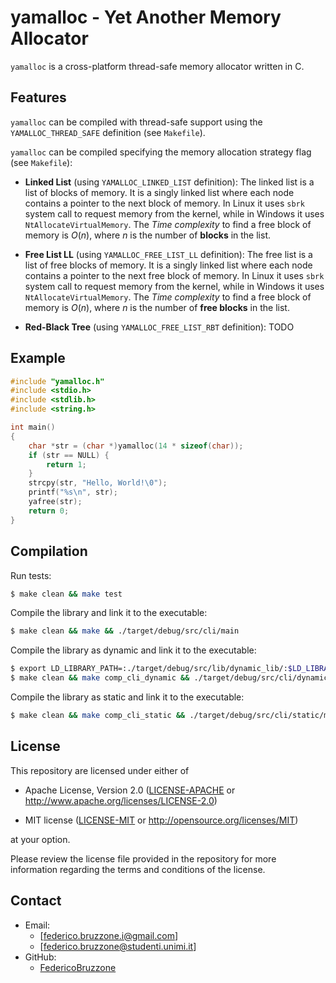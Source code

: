 [github-license-mit]: https://github.com/FedericoBruzzone/yapl/blob/main/LICENSE-MIT
[github-license-apache]: https://github.com/FedericoBruzzone/yapl/blob/main/LICENSE-APACHE

# yamalloc - Yet Another Memory Allocator

`yamalloc` is a cross-platform thread-safe memory allocator written in C.

## Features

`yamalloc` can be compiled with thread-safe support using the `YAMALLOC_THREAD_SAFE` definition (see `Makefile`).

`yamalloc` can be compiled specifying the memory allocation strategy flag (see `Makefile`):

- **Linked List** (using `YAMALLOC_LINKED_LIST` definition): The linked list is a list of blocks of memory. It is a singly linked list where each node contains a pointer to the next block of memory. In Linux it uses `sbrk` system call to request memory from the kernel, while in Windows it uses `NtAllocateVirtualMemory`.
The *Time complexity* to find a free block of memory is $O(n)$, where $n$ is the number of **blocks** in the list.

- **Free List LL** (using `YAMALLOC_FREE_LIST_LL` definition): The free list is a list of free blocks of memory. It is a singly linked list where each node contains a pointer to the next free block of memory. In Linux it uses `sbrk` system call to request memory from the kernel, while in Windows it uses `NtAllocateVirtualMemory`. The *Time complexity* to find a free block of memory is $O(n)$, where $n$ is the number of **free blocks** in the list.

- **Red-Black Tree** (using `YAMALLOC_FREE_LIST_RBT` definition): TODO

## Example

```c
#include "yamalloc.h"
#include <stdio.h>
#include <stdlib.h>
#include <string.h>

int main()
{
    char *str = (char *)yamalloc(14 * sizeof(char));
    if (str == NULL) {
        return 1;
    }
    strcpy(str, "Hello, World!\0");
    printf("%s\n", str);
    yafree(str);
    return 0;
}
```

## Compilation

Run tests:
```bash
$ make clean && make test
```
Compile the library and link it to the executable:
```bash
$ make clean && make && ./target/debug/src/cli/main
```
Compile the library as dynamic and link it to the executable:
```bash
$ export LD_LIBRARY_PATH=:./target/debug/src/lib/dynamic_lib/:$LD_LIBRARY_PATH
$ make clean && make comp_cli_dynamic && ./target/debug/src/cli/dynamic/main
```
Compile the library as static and link it to the executable:
```bash
$ make clean && make comp_cli_static && ./target/debug/src/cli/static/main
```

## License

This repository are licensed under either of

* Apache License, Version 2.0 ([LICENSE-APACHE][github-license-apache] or http://www.apache.org/licenses/LICENSE-2.0)

* MIT license ([LICENSE-MIT][github-license-mit] or http://opensource.org/licenses/MIT)

at your option.

Please review the license file provided in the repository for more information regarding the terms and conditions of the license.

## Contact

- Email:
  - [federico.bruzzone.i@gmail.com]
  - [federico.bruzzone@studenti.unimi.it]
- GitHub:
  - [FedericoBruzzone](https://github.com/FedericoBruzzone)
